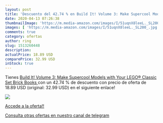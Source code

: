 ```yaml
---
layout: post
title: 'Descuento del 42.74 % en Build It! Volume 3: Make Supercool Model'
date: 2020-04-13 07:26:38
thumbnailImage: 'https://m.media-amazon.com/images/I/51uqnX8leeL._SL200_.jpg'
images: [ 'https://m.media-amazon.com/images/I/51uqnX8leeL._SL200_.jpg' ]
comments: true
category: ofertas
author: ring
slug: 1513260448
description:
actualPrice: 18.89 USD
comparePrice: 32.99 USD
inStock: true
---
```


Tienes [Build It! Volume 3: Make Supercool Models with Your LEGO® Classic Set  Brick Books ](https://www.amazon.com/dp/1513260448/?tag=redken08-20) con un 42.74 % de descuento con precio de oferta de 18.89 USD (original: 32.99 USD) en el siguiente enlace!

[![](https://m.media-amazon.com/images/I/51uqnX8leeL._SL200_.jpg)](https://www.amazon.com/dp/1513260448/?tag=redken08-20)

[Accede a la oferta!!](https://www.amazon.com/dp/1513260448/?tag=redken08-20)

[Consulta otras ofertas en nuestro canal de telegram](https://t.me/s/ofertas25)
